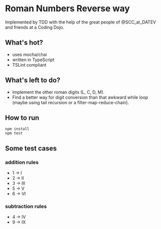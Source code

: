 # Roman Numbers Reverse way

Implemented by TDD with the help of the great people of @SCC_at_DATEV 
and friends at a Coding Dojo.

## What's hot?

* uses mocha/chai
* written in TypeScript
* TSLint compliant

## What's left to do?

* Implement the other roman digits (L, C, D, M).
* Find a better way for digit conversion than that awkward while loop 
  (maybe using tail recursion or a filter-map-reduce-chain).

## How to run

```
npm install
npm test
```

## Some test cases

### addition rules

* 1 -> I
* 2 -> II
* 3 -> III
* 5 -> V
* 6 -> VI

### subtraction rules

* 4 -> IV
* 9 -> IX
